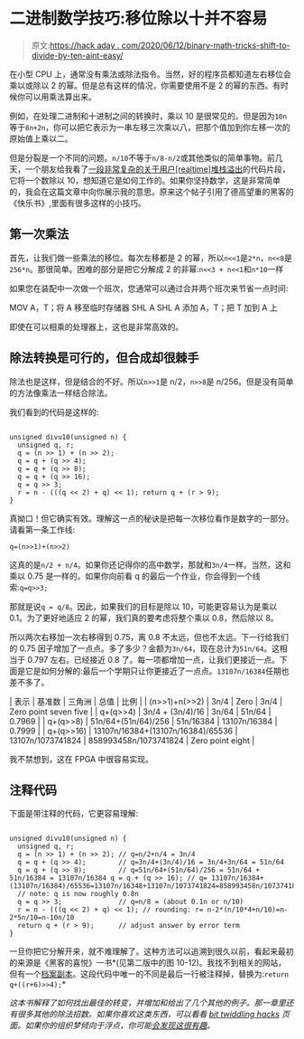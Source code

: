 # 二进制数学技巧:移位除以十并不容易

> 原文:[https://hack aday . com/2020/06/12/binary-math-tricks-shift-to-divide-by-ten-aint-easy/](https://hackaday.com/2020/06/12/binary-math-tricks-shifting-to-divide-by-ten-aint-easy/)

在小型 CPU 上，通常没有乘法或除法指令。当然，好的程序员都知道左右移位会乘以或除以 2 的幂。但是总有这样的情况，你需要使用不是 2 的幂的东西。有时候你可以用乘法算出来。

例如，在处理二进制和十进制之间的转换时，乘以 10 是很常见的。但是因为`10n`等于`8n+2n`，你可以把它表示为一串左移三次乘以八，把那个值加到你左移一次的原始值上乘以二。

但是分裂是一个不同的问题。`n/10`不等于`n/8-n/2`或其他类似的简单事物。前几天，一个朋友给我看了[一段非常复杂的关于用户[realtime]堆栈溢出](https://stackoverflow.com/questions/5558492/divide-by-10-using-bit-shifts)的代码片段，它将一个数除以 10，想知道它是如何工作的。如果你坚持数学，这是非常简单的，我会在这篇文章中向你展示我的意思。原来这个帖子引用了德高望重的黑客的《快乐书》,里面有很多这样的小技巧。

## 第一次乘法

首先，让我们做一些乘法的移位。每次左移都是 2 的幂，所以`n<<1`是`2*n`，`n<<8`是`256*n`。那很简单。困难的部分是把它分解成 2 的非幂:`n<<3 + n<<1`和`n*10`一样

如果您在装配中一次做一个班次，您通常可以通过合并两个班次来节省一点时间:

MOV A，T；将 A 移至临时存储器
SHL A
SHL A
添加 A，T；把 T 加到 A 上

即使在可以相乘的处理器上，这也是非常高效的。

## 除法转换是可行的，但合成却很棘手

除法也是这样，但是结合的不好。所以`n>>1`是 n/2，`n>>8`是 n/256。但是没有简单的方法像乘法一样结合除法。

我们看到的代码是这样的:

```

unsigned divu10(unsigned n) {
  unsigned q, r;
  q = (n >> 1) + (n >> 2);
  q = q + (q >> 4);
  q = q + (q >> 8);
  q = q + (q >> 16);
  q = q >> 3;
  r = n - (((q << 2) + q) << 1); return q + (r > 9);
}

```

真拗口！但它确实有效。理解这一点的秘诀是把每一次移位看作是数字的一部分。请看第一条工作线:

`q=(n>>1)+(n>>2)`

这真的是`n/2 + n/4`。如果你还记得你的高中数学，那就和`3n/4`一样。当然，这和乘以 0.75 是一样的。如果你向前看 q 的最后一个作业，你会得到一个线索:`q=q>>3;`

那就是说`q = q/8`。因此，如果我们的目标是除以 10，可能更容易认为是乘以 0.1。为了更好地适应 2 的幂，我们真的要考虑将整个乘以 0.8，然后除以 8。

所以两次右移加一次右移得到 0.75，离 0.8 不太远，但也不太远。下一行给我们的 0.75 因子增加了一点点。多了多少？金额为`3n/64`，现在总计为`51n/64`。这相当于 0.797 左右。已经接近 0.8 了。每一项都增加一点，让我们更接近一点。下面是它是如何分解的:最后一个学期只让你更接近了一点点。`13107n/16384`任期也差不多了。

| 表示 | 基准数 | 三角洲 | 总值 | 比例 |
| (n>>1)+n(>>2) | 3n/4 | Zero | 3n/4 | Zero point seven five |
| q+(q>>4) | 3n/4 + (3n/4)/16 | 3n/64 | 51n/64 | 0.7969 |
| q+(q>>8) | 51n/64+(51n/64)/256 | 51n/16384 | 13107n/16384 | 0.7999 |
| q+(q>>16) | 13107n/16384+(13107n/16384)/65536 | 13107n/1073741824 | 858993458n/1073741824 | Zero point eight |

我不禁想到，这在 FPGA 中很容易实现。

## 注释代码

下面是带注释的代码，它更容易理解:

```

unsigned divu10(unsigned n) {
  unsigned q, r;
  q = (n >> 1) + (n >> 2); // q=n/2+n/4 = 3n/4
  q = q + (q >> 4);        // q=3n/4+(3n/4)/16 = 3n/4+3n/64 = 51n/64
  q = q + (q >> 8);        // q=51n/64+(51n/64)/256 = 51n/64 + 51n/16384 = 13107n/16384 q = q + (q >> 16); // q= 13107n/16384+(13107n/16384)/65536=13107n/16348+13107n/1073741824=858993458n/1073741824
  // note: q is now roughly 0.8n
  q = q >> 3;              // q=n/8 = (about 0.1n or n/10)
  r = n - (((q << 2) + q) << 1); // rounding: r= n-2*(n/10*4+n/10)=n-2*5n/10=n-10n/10
  return q + (r > 9);      // adjust answer by error term
}

```

一旦你把它分解开来，就不难理解了。这种方法可以追溯到很久以前，看起来最初的来源是《黑客的喜悦》一书*(见第二版中的图 10-12)。我找不到相关的网站，但有一个[档案副本](https://web.archive.org/web/20190915025154/http://www.hackersdelight.org/)。这段代码中唯一的不同是最后一行被注释掉，替换为:`return q+((r+6)>>4);`*

 *这本书解释了如何找出最佳的转变，并增加和给出了几个其他的例子。那一章里还有很多其他的除法招数。如果你喜欢这类东西，可以看看 [bit twiddling hacks](https://hackaday.com/2020/01/16/these-bit-twiddling-tricks-will-make-your-coworkers-hate-you/) 页面。如果你的组织梦倾向于浮点，你可能[会发现这很有趣](https://hackaday.com/2012/07/15/a-detailed-explanation-on-speeding-up-avr-division/)。*